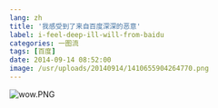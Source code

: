 ```yaml
---
lang: zh
title: '我感受到了来自百度深深的恶意'
label: i-feel-deep-ill-will-from-baidu
categories: 一图流
tags: [百度]
date: 2014-09-14 08:52:00
image: /usr/uploads/20140914/1410655904264770.png
---
```

<img src="/usr/uploads/20140914/1410655904264770.png" title="wow.PNG"/></p>
